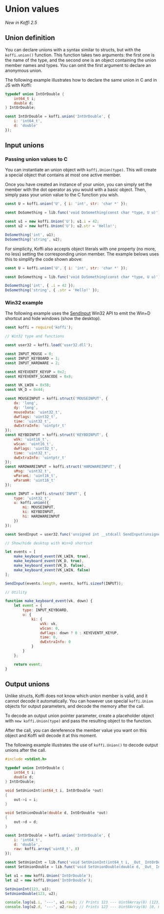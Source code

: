 # Union values

*New in Koffi 2.5*

## Union definition

You can declare unions with a syntax similar to structs, but with the `koffi.union()` function. This function takes two arguments: the first one is the name of the type, and the second one is an object containing the union member names and types. You can omit the first argument to declare an anonymous union.

The following example illustrates how to declare the same union in C and in JS with Koffi:

```c
typedef union IntOrDouble {
    int64_t i;
    double d;
} IntOrDouble;
```

```js
const IntOrDouble = koffi.union('IntOrDouble', {
    i: 'int64_t',
    d: 'double'
});
```

## Input unions

### Passing union values to C

You can instantiate an union object with `koffi.Union(type)`. This will create a special object that contains at most one active member.

Once you have created an instance of your union, you can simply set the member with the dot operator as you would with a basic object. Then, simply pass your union value to the C function you wish.

```js
const U = koffi.union('U', { i: 'int', str: 'char *' });

const DoSomething = lib.func('void DoSomething(const char *type, U u)');

const u1 = new koffi.Union('U'); u1.i = 42;
const u2 = new koffi.Union('U'); u2.str = 'Hello!';

DoSomething('int', u1);
DoSomething('string', u2);
```

For simplicity, Koffi also accepts object literals with one property (no more, no less) setting the corresponding union member. The example belows uses this to simplify the code shown above:

```js
const U = koffi.union('U', { i: 'int', str: 'char *' });

const DoSomething = lib.func('void DoSomething(const char *type, U u)');

DoSomething('int', { .i = 42 });
DoSomething('string', { .str = 'Hello!' });
```

### Win32 example

The following example uses the [SendInput](https://learn.microsoft.com/en-us/windows/win32/api/winuser/nf-winuser-sendinput) Win32 API to emit the Win+D shortcut and hide windows (show the desktop).

```js
const koffi = require('koffi');

// Win32 type and functions

const user32 = koffi.load('user32.dll');

const INPUT_MOUSE = 0;
const INPUT_KEYBOARD = 1;
const INPUT_HARDWARE = 2;

const KEYEVENTF_KEYUP = 0x2;
const KEYEVENTF_SCANCODE = 0x8;

const VK_LWIN = 0x5B;
const VK_D = 0x44;

const MOUSEINPUT = koffi.struct('MOUSEINPUT', {
    dx: 'long',
    dy: 'long',
    mouseData: 'uint32_t',
    dwFlags: 'uint32_t',
    time: 'uint32_t',
    dwExtraInfo: 'uintptr_t'
});
const KEYBDINPUT = koffi.struct('KEYBDINPUT', {
    wVk: 'uint16_t',
    wScan: 'uint16_t',
    dwFlags: 'uint32_t',
    time: 'uint32_t',
    dwExtraInfo: 'uintptr_t'
});
const HARDWAREINPUT = koffi.struct('HARDWAREINPUT', {
    uMsg: 'uint32_t',
    wParamL: 'uint16_t',
    wParamH: 'uint16_t'
});

const INPUT = koffi.struct('INPUT', {
    type: 'uint32_t',
    u: koffi.union({
        mi: MOUSEINPUT,
        ki: KEYBDINPUT,
        hi: HARDWAREINPUT
    })
});

const SendInput = user32.func('unsigned int __stdcall SendInput(unsigned int cInputs, INPUT *pInputs, int cbSize)');

// Show/hide desktop with Win+D shortcut

let events = [
    make_keyboard_event(VK_LWIN, true),
    make_keyboard_event(VK_D, true),
    make_keyboard_event(VK_D, false),
    make_keyboard_event(VK_LWIN, false)
];

SendInput(events.length, events, koffi.sizeof(INPUT));

// Utility

function make_keyboard_event(vk, down) {
    let event = {
        type: INPUT_KEYBOARD,
        u: {
            ki: {
                wVk: vk,
                wScan: 0,
                dwFlags: down ? 0 : KEYEVENTF_KEYUP,
                time: 0,
                dwExtraInfo: 0
            }
        }
    };

    return event;
}
```

## Output unions

Unlike structs, Koffi does not know which union member is valid, and it cannot decode it automatically. You can however use special `koffi.Union` objects for output parameters, and decode the memory after the call.

To decode an output union pointer parameter, create a placeholder object with `new koffi.Union(type)` and pass the resulting object to the function.

After the call, you can dereference the member value you want on this object and Koffi will decode it at this moment.

The following example illustrates the use of `koffi.Union()` to decode output unions after the call.

```c
#include <stdint.h>

typedef union IntOrDouble {
    int64_t i;
    double d;
} IntOrDouble;

void SetUnionInt(int64_t i, IntOrDouble *out)
{
    out->i = i;
}

void SetUnionDouble(double d, IntOrDouble *out)
{
    out->d = d;
}
```

```js
const IntOrDouble = koffi.union('IntOrDouble', {
    i: 'int64_t',
    d: 'double',
    raw: koffi.array('uint8_t', 8)
});

const SetUnionInt = lib.func('void SetUnionInt(int64_t i, _Out_ IntOrDouble *out)');
const SetUnionDouble = lib.func('void SetUnionDouble(double d, _Out_ IntOrDouble *out)');

let u1 = new koffi.Union('IntOrDouble');
let u2 = new koffi.Union('IntOrDouble');

SetUnionInt(123, u1);
SetUnionDouble(123, u2);

console.log(u1.i, '---', u1.raw); // Prints 123 --- Uint8Array(8) [123, 0, 0, 0, 0, 0, 0, 0]
console.log(u2.d, '---', u2.raw); // Prints 123 --- Uint8Array(8) [0, 0, 0, 0, 0, 0, 69, 64]
```
